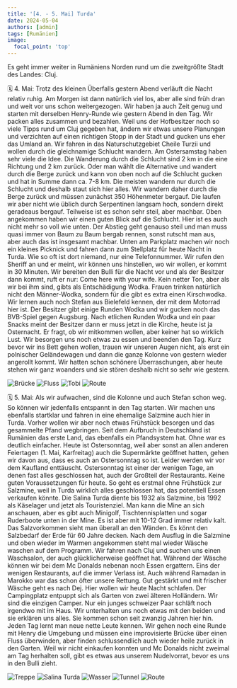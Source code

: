 ```yaml
---
title: '[4. - 5. Mai] Turda'
date: 2024-05-04
authors: [admin]
tags: [Rumänien]
image:
  focal_point: 'top'
---
```

Es geht immer weiter in Rumäniens Norden rund um die zweitgrößte Stadt des Landes: Cluj.

<!--more-->

🗓️ 4. Mai: Trotz des kleinen Überfalls gestern Abend verläuft die Nacht relativ ruhig. Am Morgen ist dann natürlich viel los, aber alle sind früh dran und weit vor uns schon weitergezogen. Wir haben ja auch Zeit genug und starten mit derselben Henry-Runde wie gestern Abend in den Tag.  Wir packen alles zusammen und bezahlen. Weil uns der Hofbesitzer noch so viele Tipps rund um Cluj gegeben hat, ändern wir etwas unsere Planungen und verzichten auf einen richtigen Stopp in der Stadt und gucken uns eher das Umland an. Wir fahren in das Naturschutzgebiet Cheile Turzii und wollen durch die gleichnamige Schlucht wandern. Am Ostersamstag haben sehr viele die Idee. Die Wanderung durch die Schlucht sind 2 km in die eine Richtung und 2 km zurück. Oder man wählt die Alternative und wandert durch die Berge zurück und kann von oben noch auf die Schlucht gucken und hat in Summe dann ca. 7-8 km. Die meisten wandern nur durch die Schlucht und deshalb staut sich hier alles. Wir wandern daher durch die Berge zurück und müssen zunächst 350 Höhenmeter bergauf. Die laufen wir aber nicht wie üblich durch Serpentinen langsam hoch, sondern direkt geradeaus bergauf. Teilweise ist es schon sehr steil, aber machbar. Oben angekommen haben wir einen guten Blick auf die Schlucht. Hier ist es auch nicht mehr so voll wie unten. Der Abstieg geht genauso steil und man muss quasi immer von Baum zu Baum bergab rennen, sonst rutscht man aus, aber auch das ist insgesamt machbar. Unten am Parkplatz machen wir noch ein kleines Picknick und fahren dann zum Stellplatz für heute Nacht in Turda. Wie so oft ist dort niemand, nur eine Telefonnummer. Wir rufen den Sheriff an und er meint, wir können uns hinstellen, wo wir wollen, er kommt in 30 Minuten. Wir bereiten den Bulli für die Nacht vor und als der Besitzer dann kommt, ruft er nur: Come here with your wife. Kein netter Ton, aber als wir bei ihm sind, gibts als Entschädigung Wodka. Frauen trinken natürlich nicht den Männer-Wodka, sondern für die gibt es extra einen Kirschwodka. Wir lernen auch noch Stefan aus Bielefeld kennen, der mit dem Motorrad hier ist. Der Besitzer gibt einige Runden Wodka und wir gucken noch das BVB-Spiel gegen Augsburg. Nach etlichen Runden Wodka und ein paar Snacks meint der Besitzer dann er muss jetzt in die Kirche, heute ist ja Osternacht. Er fragt, ob wir mitkommen wollen, aber keiner hat so wirklich Lust. Wir besorgen uns noch etwas zu essen und beenden den Tag. Kurz bevor wir ins Bett gehen wollen, trauen wir unseren Augen nicht, als erst ein polnischer Geländewagen und dann die ganze Kolonne von gestern wieder angerollt kommt. Wir hatten schon schönere Überraschungen, aber heute stehen wir ganz woanders und sie stören deshalb nicht so sehr wie gestern.

<img src="Bruecke.jpg" alt="Brücke" caption="">

<img src="Fluss.jpg" alt="Fluss" caption=" ">

<img src="Tobi.jpg" alt="Tobi" caption=" ">

<img src="Route_04.05.24.jpg" alt="Route" caption=" ">

🗓️ 5. Mai: Als wir aufwachen, sind die Kolonne und auch Stefan schon weg. So können wir jedenfalls entspannt in den Tag starten. Wir machen uns ebenfalls startklar und fahren in eine ehemalige Salzmine auch hier in Turda. Vorher wollen wir aber noch etwas Frühstück besorgen und das gesammelte Pfand wegbringen. Seit dem Aufbruch in Deutschland ist Rumänien das erste Land, das ebenfalls ein Pfandsystem hat. Ohne war es deutlich einfacher. Heute ist Ostersonntag, weil aber sonst an allen anderen Feiertagen (1. Mai, Karfreitag) auch die Supermärkte geöffnet hatten, gehen wir davon aus, dass es auch an Ostersonntag so ist. Leider werden wir vor dem Kaufland enttäuscht. Ostersonntag ist einer der wenigen Tage, an denen fast alles geschlossen hat, auch der Großteil der Restaurants. Keine guten Voraussetzungen für heute. So geht es erstmal ohne Frühstück zur Salzmine, weil in Turda wirklich alles geschlossen hat, das potentiell Essen verkaufen könnte. Die Salina Turda diente bis 1932 als Salzmine, bis 1992 als Käselager und jetzt als Touristenziel. Man kann die Mine an sich anschauen, aber es gibt auch Minigolf, Tischtennisplatten und sogar Ruderboote unten in der Mine. Es ist aber mit 10-12 Grad immer relativ kalt. Das Salzvorkommen sieht man überall an den Wänden. Es könnt den Salzbedarf der Erde für 60 Jahre decken. Nach dem Ausflug in die Salzmine und oben wieder im Warmen angekommen steht mal wieder Wäsche waschen auf dem Programm. Wir fahren nach Cluj und suchen uns einen Waschsalon, der auch glücklicherweise geöffnet hat. Während der Wäsche können wir bei dem Mc Donalds nebenan noch Essen ergattern. Eins der wenigen Restaurants, auf die immer Verlass ist. Auch während Ramadan in Marokko war das schon öfter unsere Rettung. Gut gestärkt und mit frischer Wäsche geht es nach Dej. Hier wollen wir heute Nacht schlafen. Der Campingplatz entpuppt sich als Garten von zwei älteren Holländern. Wir sind die einzigen Camper. Nur ein junges schweizer Paar schläft noch irgendwo mit im Haus. Wir unterhalten uns noch etwas mit den beiden und sie erklären uns alles. Sie kommen schon seit zwanzig Jahren hier hin. Jeden Tag lernt man neue nette Leute kennen. Wir gehen noch eine Runde mit Henry die Umgebung und müssen eine improvisierte Brücke über einen Fluss überwinden, aber finden schlussendlich auch wieder heile zurück in den Garten. Weil wir nicht einkaufen konnten und Mc Donalds nicht zweimal am Tag herhalten soll, gibt es etwas aus unserem Nudelvorrat, bevor es uns in den Bulli zieht.

<img src="Treppe.jpg" alt="Treppe" caption="">

<img src="Schrift.jpg" alt="Salina Turda" caption="">

<img src="Wasser.jpg" alt="Wasser" caption="">

<img src="Tunnel.jpg" alt="Tunnel" caption="">

<img src="Route_05.05.24.jpg" alt="Route" caption=" ">